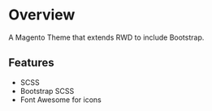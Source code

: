 # Overview

A Magento Theme that extends RWD to include Bootstrap.

## Features

- SCSS
- Bootstrap SCSS
- Font Awesome for icons

